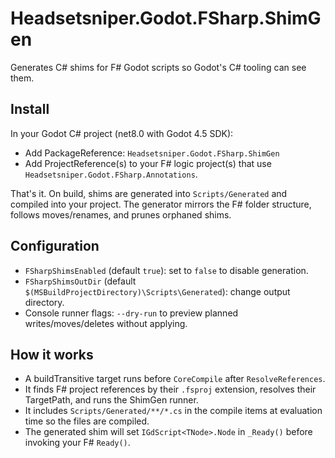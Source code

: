 # Headsetsniper.Godot.FSharp.ShimGen

Generates C# shims for F# Godot scripts so Godot's C# tooling can see them.

## Install

In your Godot C# project (net8.0 with Godot 4.5 SDK):

- Add PackageReference: `Headsetsniper.Godot.FSharp.ShimGen`
- Add ProjectReference(s) to your F# logic project(s) that use `Headsetsniper.Godot.FSharp.Annotations`.

That's it. On build, shims are generated into `Scripts/Generated` and compiled into your project.
The generator mirrors the F# folder structure, follows moves/renames, and prunes orphaned shims.

## Configuration

- `FSharpShimsEnabled` (default `true`): set to `false` to disable generation.
- `FSharpShimsOutDir` (default `$(MSBuildProjectDirectory)\Scripts\Generated`): change output directory.
- Console runner flags: `--dry-run` to preview planned writes/moves/deletes without applying.

## How it works

- A buildTransitive target runs before `CoreCompile` after `ResolveReferences`.
- It finds F# project references by their `.fsproj` extension, resolves their TargetPath, and runs the ShimGen runner.
- It includes `Scripts/Generated/**/*.cs` in the compile items at evaluation time so the files are compiled.
- The generated shim will set `IGdScript<TNode>.Node` in `_Ready()` before invoking your F# `Ready()`.
